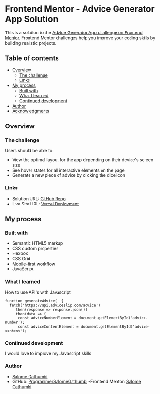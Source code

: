 # Frontend Mentor - Advice Generator App Solution

This is a solution to the [Advice Generator App challenge on Frontend Mentor](https://www.frontendmentor.io/challenges/advice-generator-app-QdUG-13db). Frontend Mentor challenges help you improve your coding skills by building realistic projects.

## Table of contents

- [Overview](#overview)
  - [The challenge](#the-challenge)
  - [Links](#links)
- [My process](#my-process)
  - [Built with](#built-with)
  - [What I learned](#what-i-learned)
  - [Continued development](#continued-development)
- [Author](#author)
- [Acknowledgments](#acknowledgments)

## Overview

### The challenge

Users should be able to:

- View the optimal layout for the app depending on their device's screen size
- See hover states for all interactive elements on the page
- Generate a new piece of advice by clicking the dice icon

### Links

- Solution URL: [GitHub Repo](https://github.com/ProgrammerSalomeGathumbi/Advice-App-Generator-Frontend-Mentor)
- Live Site URL: [Vercel Deployment](https://advice-app-generator-frontend-mentor.vercel.app/)

## My process

### Built with

- Semantic HTML5 markup
- CSS custom properties
- Flexbox
- CSS Grid
- Mobile-first workflow
- JavaScript

### What I learned

How to use API's with Javascript
```
function generateAdvice() {
  fetch('https://api.adviceslip.com/advice')
    .then(response => response.json())
    .then(data => {
      const adviceNumberElement = document.getElementById('advice-number');
      const adviceContentElement = document.getElementById('advice-content');

```

### Continued development

I would love to improve my Javascript skills

### Author

- [Salome Gathumbi](https://www.linkedin.com/in/salome-gathumbi/)
- GitHub: [ProgrammerSalomeGathumbi](https://github.com/ProgrammerSalomeGathumbi/)
-Frontend Mentor: [Salome Gathumbi](https://www.frontendmentor.io/profile/ProgrammerSalomeGathumbi)

